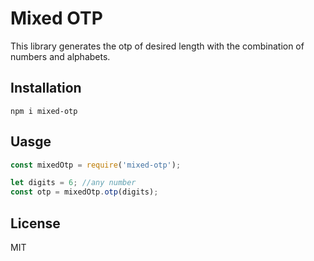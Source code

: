 # Mixed OTP

This library generates the otp of desired length with the combination of numbers and alphabets.

## Installation

```
npm i mixed-otp
```

## Uasge

```js
const mixedOtp = require('mixed-otp');

let digits = 6; //any number
const otp = mixedOtp.otp(digits);
```

## License

MIT
